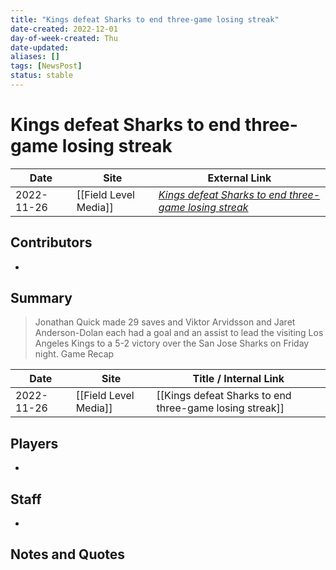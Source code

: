 ```yaml
---
title: "Kings defeat Sharks to end three-game losing streak"
date-created: 2022-12-01
day-of-week-created: Thu
date-updated: 
aliases: []
tags: [NewsPost]
status: stable
---
```


# Kings defeat Sharks to end three-game losing streak

| Date       | Site                  | External Link                                                                                                                                  |
| ---------- | --------------------- | ---------------------------------------------------------------------------------------------------------------------------------------------- |
| 2022-11-26 | [[Field Level Media]] | [*Kings defeat Sharks to end three-game losing streak*](https://fieldlevelmedia.com/news/kings-defeat-sharks-to-end-three-game-losing-streak/) |

## Contributors
- 

## Summary
> Jonathan Quick made 29 saves and Viktor Arvidsson and Jaret Anderson-Dolan each had a goal and an assist to lead the visiting Los Angeles Kings to a 5-2 victory over the San Jose Sharks on Friday night.
> Game Recap

| Date       | Site                  | Title / Internal Link                                   |
| ---------- | --------------------- | ------------------------------------------------------- |
| 2022-11-26 | [[Field Level Media]] | [[Kings defeat Sharks to end three-game losing streak]] |

## Players
- 

## Staff
- 

## Notes and Quotes
> 

